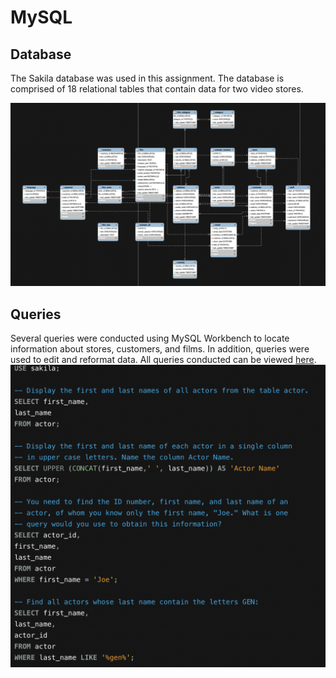 # MySQL

## Database

The Sakila database was used in this assignment.  The database is comprised of 18 relational tables that contain data for two video stores.

![Schema](Images/schema.png)

## Queries

Several queries were conducted using MySQL Workbench to locate information about stores, customers, and films. In addition, queries were used to edit and reformat data.  All queries conducted can be viewed [here](https://github.com/jetchechury/SMU_Assignments/blob/master/Unit_09_SQL/MySQL_Sakila_HW.sql).
![Queries Screenshot](Images/SQL_Queries.png)
